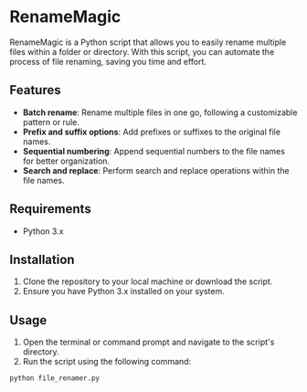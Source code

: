 # RenameMagic


RenameMagic is a Python script that allows you to easily rename multiple files within a folder or directory. With this script, you can automate the process of file renaming, saving you time and effort.

## Features

- **Batch rename**: Rename multiple files in one go, following a customizable pattern or rule.
- **Prefix and suffix options**: Add prefixes or suffixes to the original file names.
- **Sequential numbering**: Append sequential numbers to the file names for better organization.
- **Search and replace**: Perform search and replace operations within the file names.


## Requirements

- Python 3.x

## Installation

1. Clone the repository to your local machine or download the script.
2. Ensure you have Python 3.x installed on your system.

## Usage

1. Open the terminal or command prompt and navigate to the script's directory.
2. Run the script using the following command:

```shell
python file_renamer.py
